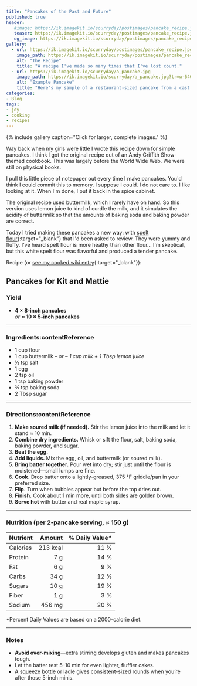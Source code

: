 ```yaml
---
title: "Pancakes of the Past and Future"
published: true
header: 
   #image: https://ik.imagekit.io/scurryday/postimages/pancake_recipe.jpg?tr=w-640
   teaser: https://ik.imagekit.io/scurryday/postimages/pancake_recipe.jpg?tr=w-640
   og_image: https://ik.imagekit.io/scurryday/postimages/pancake_recipe.jpg?tr=w-640
gallery:
  - url: https://ik.imagekit.io/scurryday/postimages/pancake_recipe.jpg
    image_path: https://ik.imagekit.io/scurryday/postimages/pancake_recipe.jpg?tr=w-640,h-640,c-maintain-ratio
    alt: "The Recipe"
    title: "A recipe I've made so many times that I've lost count."
  - url: https://ik.imagekit.io/scurryday/a_pancake.jpg
    image_path: https://ik.imagekit.io/scurryday/a_pancake.jpg?tr=w-640,h-640,c-maintain-ratio
    alt: "Example Pancake"
    title: "Here's my sample of a restaurant-sized pancake from a cast iron pancake griddle."
categories:
- Blog
tags:
- joy
- cooking
- recipes
---
```



{% include gallery caption="Click for larger, complete images." %}


Way back when my girls were little I wrote this recipe down for simple pancakes. I think I got the original recipe out of an Andy Griffith Show-themed cookbook. This was largely before the World Wide Web. We were still on physical books. 

I pull this little piece of notepaper out every time I make pancakes. You'd think I could commit this to memory. I suppose I could. I do not care to. I like looking at it. When I'm done, I put it back in the spice cabinet.

The original recipe used buttermilk, which I rarely have on hand. So this version uses lemon juice to kind of curdle the milk, and it simulates the acidity of buttermilk so that the amounts of baking soda and baking powder are correct. 

Today I tried making these pancakes a new way: with [spelt flour](https://a.co/d/8FeJQ5W){:target="_blank"} that I'd been asked to review. They were yummy and fluffy.  I've heard spelt flour is more heathy than other flour... I'm skeptical, but this white spelt flour was flavorful and produced a tender pancake. 

Recipe (or [see my cooked.wiki entry](https://cooked.wiki/saved/b07179d0-4042-43af-a378-d6dd60ad9204){:target="_blank"}):

## Pancakes for Kit and Mattie

### Yield
* **4 × 8-inch pancakes**  
  *or* **≈ 10 × 5-inch pancakes**

---

### Ingredients:contentReference
* 1 cup flour  
* 1 cup buttermilk  _– or –  1 cup milk + 1 Tbsp lemon juice_  
* ½ tsp salt  
* 1 egg  
* 2 tsp oil  
* 1 tsp baking powder  
* ¾ tsp baking soda  
* 2 Tbsp sugar  

---

### Directions:contentReference
1. **Make soured milk (if needed).** Stir the lemon juice into the milk and let it stand ≈ 10 min.  
2. **Combine dry ingredients.** Whisk or sift the flour, salt, baking soda, baking powder, and sugar.  
3. **Beat the egg.**  
4. **Add liquids.** Mix the egg, oil, and buttermilk (or soured milk).  
5. **Bring batter together.** Pour wet into dry; stir just until the flour is moistened—small lumps are fine.  
6. **Cook.** Drop batter onto a lightly-greased, 375 °F griddle/pan in your preferred size.  
7. **Flip.** Turn when bubbles appear but before the top dries out.  
8. **Finish.** Cook about 1 min more, until both sides are golden brown.  
9. **Serve hot** with butter and real maple syrup.  

---

### Nutrition (per 2-pancake serving, ≈ 150 g)

| Nutrient | Amount | % Daily Value* |
|----------|-------:|--------------:|
| Calories | 213 kcal | 11 % |
| Protein  | 7 g      | 14 % |
| Fat      | 6 g      | 9 % |
| Carbs    | 34 g     | 12 % |
| Sugars   | 10 g     | 19 % |
| Fiber    | 1 g      | 3 % |
| Sodium   | 456 mg   | 20 % |

\*Percent Daily Values are based on a 2000-calorie diet.

---

### Notes
* **Avoid over-mixing**—extra stirring develops gluten and makes pancakes tough.  
* Let the batter rest 5–10 min for even lighter, fluffier cakes.  
* A squeeze bottle or ladle gives consistent-sized rounds when you’re after those 5-inch minis.



